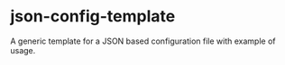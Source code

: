 # json-config-template
A generic template for a JSON based configuration file with example of usage.
